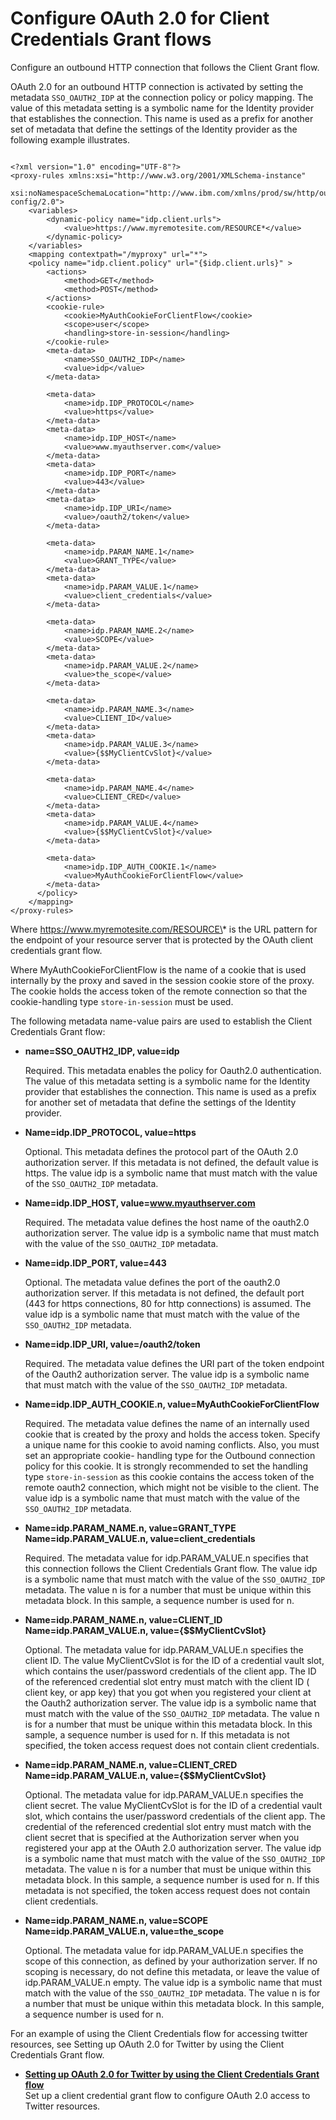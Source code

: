 # Configure OAuth 2.0 for Client Credentials Grant flows

Configure an outbound HTTP connection that follows the Client Grant flow.

OAuth 2.0 for an outbound HTTP connection is activated by setting the metadata `SSO_OAUTH2_IDP` at the connection policy or policy mapping. The value of this metadata setting is a symbolic name for the Identity provider that establishes the connection. This name is used as a prefix for another set of metadata that define the settings of the Identity provider as the following example illustrates.

```

<?xml version="1.0" encoding="UTF-8"?>
<proxy-rules xmlns:xsi="http://www.w3.org/2001/XMLSchema-instance" 
 xsi:noNamespaceSchemaLocation="http://www.ibm.com/xmlns/prod/sw/http/outbound/proxy-config/2.0">
    <variables>
        <dynamic-policy name="idp.client.urls">
            <value>https://www.myremotesite.com/RESOURCE*</value>
        </dynamic-policy>
    </variables>
    <mapping contextpath="/myproxy" url="*">
	<policy name="idp.client.policy" url="{$idp.client.urls}" >
		<actions>
			<method>GET</method>
			<method>POST</method>
		</actions>
		<cookie-rule>
			<cookie>MyAuthCookieForClientFlow</cookie>
			<scope>user</scope>
			<handling>store-in-session</handling>
		</cookie-rule>
		<meta-data>
			<name>SSO_OAUTH2_IDP</name>
			<value>idp</value>
		</meta-data>

		<meta-data>
			<name>idp.IDP_PROTOCOL</name>
			<value>https</value>
		</meta-data>
		<meta-data>
			<name>idp.IDP_HOST</name>
			<value>www.myauthserver.com</value>
		</meta-data>
		<meta-data>
			<name>idp.IDP_PORT</name>
			<value>443</value>
		</meta-data>
		<meta-data>
			<name>idp.IDP_URI</name>
			<value>/oauth2/token</value>
		</meta-data>

		<meta-data>
			<name>idp.PARAM_NAME.1</name>
			<value>GRANT_TYPE</value>
		</meta-data>
		<meta-data>
			<name>idp.PARAM_VALUE.1</name>
			<value>client_credentials</value>
		</meta-data>

		<meta-data>
			<name>idp.PARAM_NAME.2</name>
			<value>SCOPE</value>
		</meta-data>
		<meta-data>
			<name>idp.PARAM_VALUE.2</name>
			<value>the_scope</value>
		</meta-data>

		<meta-data>
			<name>idp.PARAM_NAME.3</name>
			<value>CLIENT_ID</value>
		</meta-data>
		<meta-data>
			<name>idp.PARAM_VALUE.3</name>
			<value>{$$MyClientCvSlot}</value>
		</meta-data>

		<meta-data>
			<name>idp.PARAM_NAME.4</name>
			<value>CLIENT_CRED</value>
		</meta-data>
		<meta-data>
			<name>idp.PARAM_VALUE.4</name>
			<value>{$$MyClientCvSlot}</value>
		</meta-data>

		<meta-data>
			<name>idp.IDP_AUTH_COOKIE.1</name>
			<value>MyAuthCookieForClientFlow</value>
		</meta-data>
	  </policy>
    </mapping>
</proxy-rules>
```

Where https://www.myremotesite.com/RESOURCE\* is the URL pattern for the endpoint of your resource server that is protected by the OAuth client credentials grant flow.

Where MyAuthCookieForClientFlow is the name of a cookie that is used internally by the proxy and saved in the session cookie store of the proxy. The cookie holds the access token of the remote connection so that the cookie-handling type `store-in-session` must be used.

The following metadata name-value pairs are used to establish the Client Credentials Grant flow:

-   **name=SSO\_OAUTH2\_IDP, value=idp**

    Required. This metadata enables the policy for Oauth2.0 authentication. The value of this metadata setting is a symbolic name for the Identity provider that establishes the connection. This name is used as a prefix for another set of metadata that define the settings of the Identity provider.

-   **Name=idp.IDP\_PROTOCOL, value=https**

    Optional. This metadata defines the protocol part of the OAuth 2.0 authorization server. If this metadata is not defined, the default value is https. The value idp is a symbolic name that must match with the value of the `SSO_OAUTH2_IDP` metadata.

-   **Name=idp.IDP\_HOST, value=www.myauthserver.com**

    Required. The metadata value defines the host name of the oauth2.0 authorization server. The value idp is a symbolic name that must match with the value of the `SSO_OAUTH2_IDP` metadata.

-   **Name=idp.IDP\_PORT, value=443**

    Optional. The metadata value defines the port of the oauth2.0 authorization server. If this metadata is not defined, the default port \(443 for https connections, 80 for http connections\) is assumed. The value idp is a symbolic name that must match with the value of the `SSO_OAUTH2_IDP` metadata.

-   **Name=idp.IDP\_URI, value=/oauth2/token**

    Required. The metadata value defines the URI part of the token endpoint of the Oauth2 authorization server. The value idp is a symbolic name that must match with the value of the `SSO_OAUTH2_IDP` metadata.

-   **Name=idp.IDP\_AUTH\_COOKIE.n, value=MyAuthCookieForClientFlow**

    Required. The metadata value defines the name of an internally used cookie that is created by the proxy and holds the access token. Specify a unique name for this cookie to avoid naming conflicts. Also, you must set an appropriate cookie- handling type for the Outbound connection policy for this cookie. It is strongly recommended to set the handling type `store-in-session` as this cookie contains the access token of the remote oauth2 connection, which might not be visible to the client. The value idp is a symbolic name that must match with the value of the `SSO_OAUTH2_IDP` metadata.

-   **Name=idp.PARAM\_NAME.n, value=GRANT\_TYPE Name=idp.PARAM\_VALUE.n, value=client\_credentials**

    Required. The metadata value for idp.PARAM\_VALUE.n specifies that this connection follows the Client Credentials Grant flow. The value idp is a symbolic name that must match with the value of the `SSO_OAUTH2_IDP` metadata. The value n is for a number that must be unique within this metadata block. In this sample, a sequence number is used for n.

-   **Name=idp.PARAM\_NAME.n, value=CLIENT\_ID Name=idp.PARAM\_VALUE.n, value=\{$$MyClientCvSlot\}**

    Optional. The metadata value for idp.PARAM\_VALUE.n specifies the client ID. The value MyClientCvSlot is for the ID of a credential vault slot, which contains the user/password credentials of the client app. The ID of the referenced credential slot entry must match with the client ID \( client key, or app key\) that you got when you registered your client at the Oauth2 authorization server. The value idp is a symbolic name that must match with the value of the `SSO_OAUTH2_IDP` metadata. The value n is for a number that must be unique within this metadata block. In this sample, a sequence number is used for n. If this metadata is not specified, the token access request does not contain client credentials.

-   **Name=idp.PARAM\_NAME.n, value=CLIENT\_CRED Name=idp.PARAM\_VALUE.n, value=\{$$MyClientCvSlot\}**

    Optional. The metadata value for idp.PARAM\_VALUE.n specifies the client secret. The value MyClientCvSlot is for the ID of a credential vault slot, which contains the user/password credentials of the client app. The credential of the referenced credential slot entry must match with the client secret that is specified at the Authorization server when you registered your app at the OAuth 2.0 authorization server. The value idp is a symbolic name that must match with the value of the `SSO_OAUTH2_IDP` metadata. The value n is for a number that must be unique within this metadata block. In this sample, a sequence number is used for n. If this metadata is not specified, the token access request does not contain client credentials.

-   **Name=idp.PARAM\_NAME.n, value=SCOPE Name=idp.PARAM\_VALUE.n, value=the\_scope**

    Optional. The metadata value for idp.PARAM\_VALUE.n specifies the scope of this connection, as defined by your authorization server. If no scoping is necessary, do not define this metadata, or leave the value of idp.PARAM\_VALUE.n empty. The value idp is a symbolic name that must match with the value of the `SSO_OAUTH2_IDP` metadata. The value n is for a number that must be unique within this metadata block. In this sample, a sequence number is used for n.


For an example of using the Client Credentials flow for accessing twitter resources, see Setting up OAuth 2.0 for Twitter by using the Client Credentials Grant flow.

-   **[Setting up OAuth 2.0 for Twitter by using the Client Credentials Grant flow](../dev-portlet/Oauth2.0_twitter_client_credentials.md)**  
Set up a client credential grant flow to configure OAuth 2.0 access to Twitter resources.


